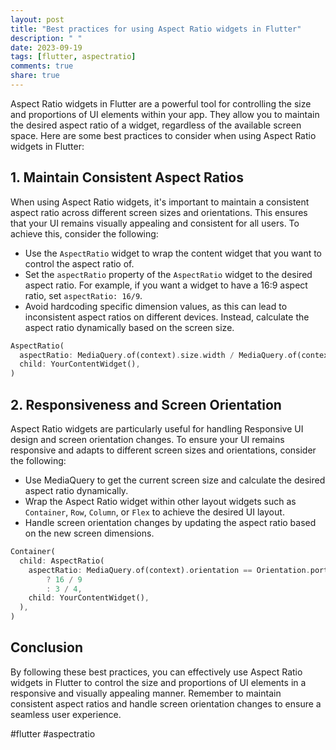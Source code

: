 ```yaml
---
layout: post
title: "Best practices for using Aspect Ratio widgets in Flutter"
description: " "
date: 2023-09-19
tags: [flutter, aspectratio]
comments: true
share: true
---
```


Aspect Ratio widgets in Flutter are a powerful tool for controlling the size and proportions of UI elements within your app. They allow you to maintain the desired aspect ratio of a widget, regardless of the available screen space. Here are some best practices to consider when using Aspect Ratio widgets in Flutter:

## 1. Maintain Consistent Aspect Ratios

When using Aspect Ratio widgets, it's important to maintain a consistent aspect ratio across different screen sizes and orientations. This ensures that your UI remains visually appealing and consistent for all users. To achieve this, consider the following:

- Use the `AspectRatio` widget to wrap the content widget that you want to control the aspect ratio of.
- Set the `aspectRatio` property of the `AspectRatio` widget to the desired aspect ratio. For example, if you want a widget to have a 16:9 aspect ratio, set `aspectRatio: 16/9`.
- Avoid hardcoding specific dimension values, as this can lead to inconsistent aspect ratios on different devices. Instead, calculate the aspect ratio dynamically based on the screen size.

```dart
AspectRatio(
  aspectRatio: MediaQuery.of(context).size.width / MediaQuery.of(context).size.height,
  child: YourContentWidget(),
)
```

## 2. Responsiveness and Screen Orientation

Aspect Ratio widgets are particularly useful for handling Responsive UI design and screen orientation changes. To ensure your UI remains responsive and adapts to different screen sizes and orientations, consider the following:

- Use MediaQuery to get the current screen size and calculate the desired aspect ratio dynamically.
- Wrap the Aspect Ratio widget within other layout widgets such as `Container`, `Row`, `Column`, or `Flex` to achieve the desired UI layout.
- Handle screen orientation changes by updating the aspect ratio based on the new screen dimensions.

```dart
Container(
  child: AspectRatio(
    aspectRatio: MediaQuery.of(context).orientation == Orientation.portrait
        ? 16 / 9
        : 3 / 4,
    child: YourContentWidget(),
  ),
)
```

## Conclusion

By following these best practices, you can effectively use Aspect Ratio widgets in Flutter to control the size and proportions of UI elements in a responsive and visually appealing manner. Remember to maintain consistent aspect ratios and handle screen orientation changes to ensure a seamless user experience.

#flutter #aspectratio